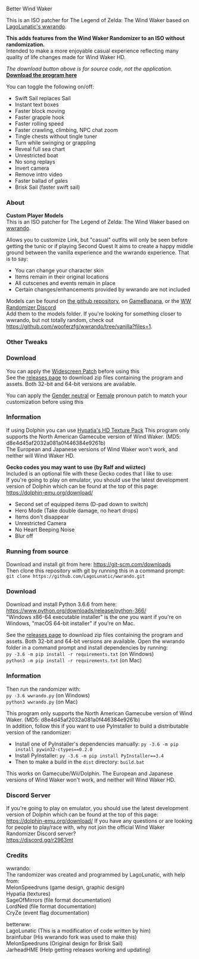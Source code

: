 Better Wind Waker  

This is an ISO patcher for The Legend of Zelda: The Wind Waker based on [LagoLunatic's wwrando](https://github.com/LagoLunatic/wwrando).

**This adds features from the Wind Waker Randomizer to an ISO without randomization.**  
Intended to make a more enjoyable casual experience reflecting many quality of life changes made for Wind Waker HD.  

*The download button above is for source code, not the application.*  
**[Download the program here](https://github.com/WideBoner/betterww/releases)**  

You can toggle the following on/off:
* Swift Sail replaces Sail  
* Instant text boxes  
* Faster block moving  
* Faster grapple hook  
* Faster rolling speed  
* Faster crawling, climbing, NPC chat zoom  
* Tingle chests without tingle tuner 
* Turn while swinging or grappling
* Reveal full sea chart 
* Unrestricted boat  
* No song replays  
* Invert camera  
* Remove intro video  
* Faster ballad of gales  
* Brisk Sail (faster swift sail)

### About

**Custom Player Models**  
This is an ISO patcher for The Legend of Zelda: The Wind Waker based on [wwrando](https://github.com/LagoLunatic/wwrando).

Allows you to customize Link, but "casual" outfits will only be seen before getting the tunic or if playing Second Quest 
It aims to create a happy middle ground between the vanilla experience and the wwrando experience. That is to say:
* You can change your character skin
* Items remain in their original locations
* All cutscenes and events remain in place
* Certain changes/enhancements provided by wwrando are not included

Models can be found on [the github repository](https://github.com/Sage-of-Mirrors/Custom-Wind-Waker-Player-Models), on [GameBanana](https://gamebanana.com/games/6173), or the [ WW Randomizer Discord](https://discord.gg/r2963mt)  
Add them to the models folder.
If you're looking for something closer to wwrando, but not totally random, check out https://github.com/wooferzfg/wwrando/tree/vanilla?files=1.

### Other Tweaks
### Download

You can apply the [Widescreen Patch](https://www.dropbox.com/s/5huyf6r3drynq1c/The%20Legend%20of%20Zelda%20The%20Wind%20Waker%20Widescreen.zip?dl=1) before using this  
See the [releases page](https://github.com/brainfubar/wwrando/releases) to download zip files containing the program and assets. Both 32-bit and 64-bit versions are available.

You can apply the [Gender neutral](http://www.romhacking.net/hacks/2906/) or [Female](https://gamebanana.com/gamefiles/11342) pronoun patch to match your customization before using this  
### Information

If using Dolphin you can use [Hypatia's HD Texture Pack](https://onthegreatsea.tumblr.com/DOWNLOADS)
This program only supports the North American Gamecube version of Wind Waker. (MD5: d8e4d45af2032a081a0f446384e9261b)  
The European and Japanese versions of Wind Waker won't work, and neither will Wind Waker HD.

**Gecko codes you may want to use (by Ralf and wiiztec)**  
Included is an optional file with these Gecko codes that I like to use:  
If you're going to play on emulator, you should use the latest development version of Dolphin which can be found at the top of this page: https://dolphin-emu.org/download/

* Second set of equipped items (D-pad down to switch)   
* Hero Mode (Take double damage, no heart drops)  
* Items don't disappear  
* Unrestricted Camera  
* No Heart Beeping Noise  
* Blur off  
### Running from source

Download and install git from here: https://git-scm.com/downloads  
Then clone this repository with git by running this in a command prompt:  
`git clone https://github.com/LagoLunatic/wwrando.git`  

### Download
Download and install Python 3.6.6 from here: https://www.python.org/downloads/release/python-366/  
"Windows x86-64 executable installer" is the one you want if you're on Windows, "macOS 64-bit installer" if you're on Mac.  

See the [releases page](https://github.com/brainfubar/wwrando/releases) to download zip files containing the program and assets. Both 32-bit and 64-bit versions are available.
Open the wwrando folder in a command prompt and install dependencies by running:  
`py -3.6 -m pip install -r requirements.txt` (on Windows)  
`python3 -m pip install -r requirements.txt` (on Mac)  

### Information
Then run the randomizer with:  
`py -3.6 wwrando.py` (on Windows)  
`python3 wwrando.py` (on Mac)  

This program only supports the North American Gamecube version of Wind Waker. (MD5: d8e4d45af2032a081a0f446384e9261b)  
In addition, follow this if you want to use PyInstaller to build a distributable version of the randomizer:  
* Install one of PyInstaller's dependencies manually: `py -3.6 -m pip install pywin32-ctypes==0.2.0`  
* Install PyInstaller: `py -3.6 -m pip install PyInstaller==3.4`  
* Then to make a build in the `dist` directory: `build.bat`  

This works on Gamecube/Wii/Dolphin.
The European and Japanese versions of Wind Waker won't work, and neither will Wind Waker HD.
### Discord Server

If you're going to play on emulator, you should use the latest development version of Dolphin which can be found at the top of this page: https://dolphin-emu.org/download/
If you have any questions or are looking for people to play/race with, why not join the official Wind Waker Randomizer Discord server?  
https://discord.gg/r2963mt

### Credits

wwrando:  
The randomizer was created and programmed by LagoLunatic, with help from:  
MelonSpeedruns (game design, graphic design)  
Hypatia (textures)  
SageOfMirrors (file format documentation)  
LordNed (file format documentation)  
CryZe (event flag documentation)  

betterww:  
LagoLunatic (This is a modification of code written by him)  
brainfubar (His wwrando fork was used to make this)  
MelonSpeedruns (Original design for Brisk Sail)  
JarheadHME (Help getting releases working and updating)
